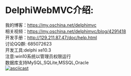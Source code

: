 # DelphiWebMVC介绍:
我的博客：https://my.oschina.net/delphimvc<BR>
相关视频：https://my.oschina.net/delphimvc/blog/4291418<BR>
开发手册：http://129.211.87.47/doc/help.html<BR>
讨论QQ群: 685072623<BR>
开发工具:delphi xe10.3<BR>
注意:win10系统以管理员权限运行<BR>
数据库支持MySQL,SQLite,MSSQL,Oracle<BR>
[![asciicast](http://129.211.87.47/img/play.png)](http://129.211.87.47/mp4/play.mp4)